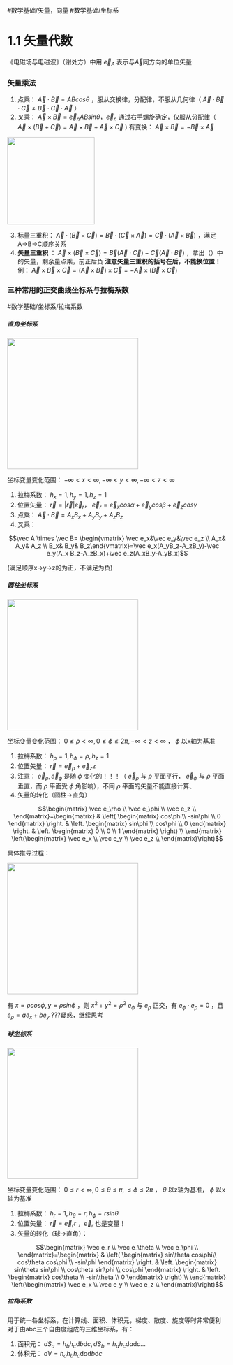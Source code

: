 #数学基础/矢量，向量 #数学基础/坐标系 
# 1.1 矢量代数
《电磁场与电磁波》（谢处方）中用 $\vec e_A$ 表示与$\vec A$同方向的单位矢量

### 矢量乘法
1. 点乘： $\vec A\cdot \vec B=ABcos\theta$ ，服从交换律，分配律，不服从几何律（ $\vec A \cdot \vec B \cdot \vec C\neq \vec B \cdot \vec C \cdot \vec A$ ）
2. 叉乘： $\vec A \times \vec B=\vec e_nABsin\theta，\vec e_n$ 通过右手螺旋确定，仅服从分配律（ $\vec A \times (\vec B+ \vec C)=\vec A \times \vec B+ \vec A \times \vec C$ )
	有变换： $\vec A \times \vec B = -\vec B \times \vec A$ 
<img src="https://github.com/user-attachments/assets/cc9b5de6-ae12-4992-87e8-3dc7ef15c5af" width="200" />

3. 标量三重积： $\vec A \cdot (\vec B \times \vec C)=\vec B \cdot (\vec C \times \vec A)=\vec C \cdot (\vec A \times \vec B)$ ，满足A→B→C顺序关系
4. **矢量三重积** ： $\vec A \times (\vec B \times \vec C)=\vec B (\vec A \cdot \vec C)-\vec C (\vec A \cdot \vec B)$ ，拿出（）中的矢量，剩余量点乘，前正后负
**注意矢量三重积的括号在后，不能换位置！**
例：
 $\vec A \times \vec B \times \vec C=(\vec A \times \vec B )\times \vec C=-\vec A \times (\vec B \times \vec C)$ 

### 三种常用的正交曲线坐标系与拉梅系数
#数学基础/坐标系/拉梅系数 
##### 直角坐标系
<img src="https://github.com/user-attachments/assets/7bbac064-a030-4fdf-b2b6-7d44686bbe6e" width="300" />

坐标变量变化范围： $`-\infty<x<\infty ,-\infty <y<\infty ,-\infty <z<\infty`$

1. 拉梅系数： $h_x=1,h_y=1,h_z=1$ 
2. 位置矢量： $\vec r = |\vec r|\vec e_r$， $\vec e_r=\vec e_xcos\alpha+\vec e_ycos\beta+\vec e_zcos\gamma$  
3. 点乘： $\vec A \cdot \vec B =A_xB_x+A_yB_y+A_zB_z$ 
4. 叉乘：
 ```math
\vec A \times \vec B=
\begin{vmatrix}
\vec e_x&\vec e_y&\vec e_z  \\
A_x& A_y& A_z \\
B_x& B_y& B_z\end{vmatrix}=\vec e_x(A_yB_z-A_zB_y)-\vec e_y(A_x B_z-A_zB_x)+\vec e_z(A_xB_y-A_yB_x)
```
(满足顺序x→y→z的为正，不满足为负)

##### 圆柱坐标系

<img src="https://github.com/user-attachments/assets/5c1aeef0-215b-434c-b8c5-10e2215419b0" width="300" />

坐标变量变化范围： $`0\leq \rho < \infty ,0\leq \phi \leq 2\pi ,-\infty < z <\infty`$  ， $\phi$ 以x轴为基准
1. 拉梅系数： $h_\rho=1,h_\phi=\rho,h_z=1$
2. 位置矢量： $\vec r=\vec e_\rho+\vec e_zz$
3. 注意： $\vec e_\rho,\vec e_\phi$ 是随 $\phi$ 变化的！！！（ $\vec e_\rho$ 与 $\rho$ 平面平行， $\vec e_\phi$ 与 $\rho$ 平面垂直，而 $\rho$ 平面受 $\phi$ 角影响），不同 $\rho$ 平面的矢量不能直接计算、
4. 矢量的转化（圆柱→直角）
```math
\begin{matrix}
\vec e_\rho \\
\vec e_\phi \\
\vec e_z \\
\end{matrix}=\begin{matrix}
& \left( \begin{matrix}
cos\phi\\
-sin\phi \\
0
\end{matrix} \right. & \left. \begin{matrix}
sin\phi \\
cos\phi \\
0
\end{matrix} \right. & \left. \begin{matrix}
0 \\
0 \\
1
\end{matrix}
\right) \\
\end{matrix}
\left(\begin{matrix}
\vec e_x \\
\vec e_y \\
\vec e_z \\
\end{matrix}\right)
```
具体推导过程：

<img src="https://github.com/user-attachments/assets/803a97b2-951d-4da5-92d1-564462e70446" width="300" />

有 $x=\rho cos\phi,y=\rho sin\phi$ ，则 $x^2+y^2=\rho^2$ 
  $e_\phi$ 与 $e_\rho$ 正交，有 $e_\phi \cdot e_\rho=0$ ，且 $e_\rho=ae_x+be_y$ ???疑惑，继续思考
##### 球坐标系

<img src="https://github.com/user-attachments/assets/5a44a481-9d10-459e-bc72-bda15deded45" width="300" />

坐标变量变化范围： $`0\leq r<\infty,0\leq \theta \leq \pi,\leq \phi \leq 2\pi`$ ， $\theta$ 以z轴为基准， $\phi$ 以x轴为基准
1. 拉梅系数： $h_r=1,h_\theta=r,h_\phi=rsin\theta$  
2. 位置矢量： $\vec r = \vec e_rr$ ，$\vec e_r$ 也是变量！
3. 矢量的转化（球→直角）：
```math
\begin{matrix}
\vec e_r \\
\vec e_\theta \\
\vec e_\phi \\
\end{matrix}=\begin{matrix}
& \left( \begin{matrix}
sin\theta cos\phi\\
cos\theta cos\phi \\
-sin\phi
\end{matrix} \right. & \left. \begin{matrix}
sin\theta sin\phi \\
cos\theta sin\phi \\
cos\phi
\end{matrix} \right. & \left. \begin{matrix}
cos\theta \\
-sin\theta \\
0
\end{matrix}
\right) \\
\end{matrix}
\left(\begin{matrix}
\vec e_x \\
\vec e_y \\
\vec e_z \\
\end{matrix}\right)
```
##### 拉梅系数
用于统一各坐标系，在计算线、面积、体积元，梯度、散度、旋度等时非常便利
对于由abc三个自由度组成的三维坐标系，有：
1. 面积元： $dS_a=h_bh_c\mathrm{d}b\mathrm{d}c,dS_b=h_ah_c\mathrm{d}a\mathrm{d}c...$ 
2. 体积元： $dV=h_ah_bh_c\mathrm{d}a\mathrm{d}b\mathrm{d}c$ 